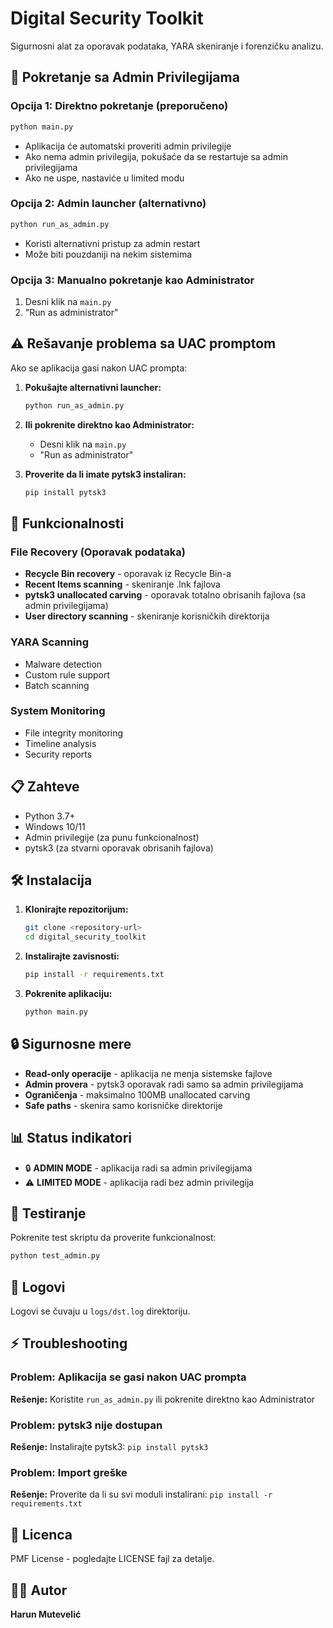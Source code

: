 # Digital Security Toolkit

Sigurnosni alat za oporavak podataka, YARA skeniranje i forenzičku analizu.

## 🚀 Pokretanje sa Admin Privilegijama

### Opcija 1: Direktno pokretanje (preporučeno)
```bash
python main.py
```
- Aplikacija će automatski proveriti admin privilegije
- Ako nema admin privilegija, pokušaće da se restartuje sa admin privilegijama
- Ako ne uspe, nastaviće u limited modu

### Opcija 2: Admin launcher (alternativno)
```bash
python run_as_admin.py
```
- Koristi alternativni pristup za admin restart
- Može biti pouzdaniji na nekim sistemima

### Opcija 3: Manualno pokretanje kao Administrator
1. Desni klik na `main.py`
2. "Run as administrator"

## ⚠️ Rešavanje problema sa UAC promptom

Ako se aplikacija gasi nakon UAC prompta:

1. **Pokušajte alternativni launcher:**
   ```bash
   python run_as_admin.py
   ```

2. **Ili pokrenite direktno kao Administrator:**
   - Desni klik na `main.py`
   - "Run as administrator"

3. **Proverite da li imate pytsk3 instaliran:**
   ```bash
   pip install pytsk3
   ```

## 🔧 Funkcionalnosti

### File Recovery (Oporavak podataka)
- **Recycle Bin recovery** - oporavak iz Recycle Bin-a
- **Recent Items scanning** - skeniranje .lnk fajlova
- **pytsk3 unallocated carving** - oporavak totalno obrisanih fajlova (sa admin privilegijama)
- **User directory scanning** - skeniranje korisničkih direktorija

### YARA Scanning
- Malware detection
- Custom rule support
- Batch scanning

### System Monitoring
- File integrity monitoring
- Timeline analysis
- Security reports

## 📋 Zahteve

- Python 3.7+
- Windows 10/11
- Admin privilegije (za punu funkcionalnost)
- pytsk3 (za stvarni oporavak obrisanih fajlova)

## 🛠️ Instalacija

1. **Klonirajte repozitorijum:**
   ```bash
   git clone <repository-url>
   cd digital_security_toolkit
   ```

2. **Instalirajte zavisnosti:**
   ```bash
   pip install -r requirements.txt
   ```

3. **Pokrenite aplikaciju:**
   ```bash
   python main.py
   ```

## 🔒 Sigurnosne mere

- **Read-only operacije** - aplikacija ne menja sistemske fajlove
- **Admin provera** - pytsk3 oporavak radi samo sa admin privilegijama
- **Ograničenja** - maksimalno 100MB unallocated carving
- **Safe paths** - skenira samo korisničke direktorije

## 📊 Status indikatori

- 🔒 **ADMIN MODE** - aplikacija radi sa admin privilegijama
- ⚠️ **LIMITED MODE** - aplikacija radi bez admin privilegija

## 🧪 Testiranje

Pokrenite test skriptu da proverite funkcionalnost:
```bash
python test_admin.py
```

## 📝 Logovi

Logovi se čuvaju u `logs/dst.log` direktoriju.

## ⚡ Troubleshooting

### Problem: Aplikacija se gasi nakon UAC prompta
**Rešenje:** Koristite `run_as_admin.py` ili pokrenite direktno kao Administrator

### Problem: pytsk3 nije dostupan
**Rešenje:** Instalirajte pytsk3: `pip install pytsk3`

### Problem: Import greške
**Rešenje:** Proverite da li su svi moduli instalirani: `pip install -r requirements.txt`

## 📄 Licenca

PMF License - pogledajte LICENSE fajl za detalje.

## 👨‍💻 Autor

**Harun Mutevelić** 
